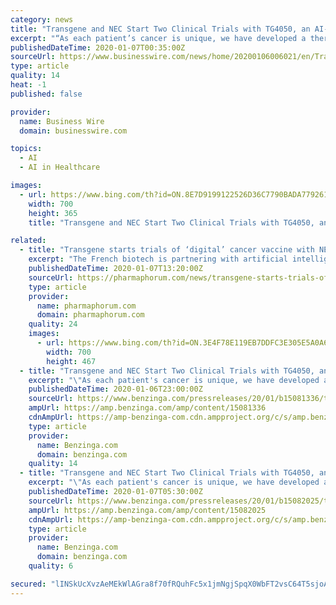 ```yaml
---
category: news
title: "Transgene and NEC Start Two Clinical Trials with TG4050, an AI-Powered Cancer Vaccine for Ovarian and Head & Neck Cancers"
excerpt: "“As each patient’s cancer is unique, we have developed a therapy that turns their solid tumor’s genetic signature into ... Our partnership with NEC ensures that TG4050 is benefitting from its world-leading expertise in artificial intelligence and its unique algorithm that is used to select up to 30 patient-specific antigens that allow ..."
publishedDateTime: 2020-01-07T00:35:00Z
sourceUrl: https://www.businesswire.com/news/home/20200106006021/en/Transgene-NEC-Start-Clinical-Trials-TG4050-AI-Powered
type: article
quality: 14
heat: -1
published: false

provider:
  name: Business Wire
  domain: businesswire.com

topics:
  - AI
  - AI in Healthcare

images:
  - url: https://www.bing.com/th?id=ON.8E7D9199122526D36C7790BADA779261
    width: 700
    height: 365
    title: "Transgene and NEC Start Two Clinical Trials with TG4050, an AI-Powered Cancer Vaccine for Ovarian and Head & Neck Cancers"

related:
  - title: "Transgene starts trials of ‘digital’ cancer vaccine with NEC"
    excerpt: "The French biotech is partnering with artificial intelligence (AI) specialist NEC on the new programme – called TG4050 ... who have a high risk of relapse after surgery and patients with ovarian cancer after surgery and adjuvant therapy. It was also given a green light for a trial in head and neck cancer by the UK Medicines and Healthcare ..."
    publishedDateTime: 2020-01-07T13:20:00Z
    sourceUrl: https://pharmaphorum.com/news/transgene-starts-trials-of-digital-cancer-vaccine-with-nec/
    type: article
    provider:
      name: pharmaphorum.com
      domain: pharmaphorum.com
    quality: 24
    images:
      - url: https://www.bing.com/th?id=ON.3E4F78E119EB7DDFC3E305E5A0A6A184
        width: 700
        height: 467
  - title: "Transgene and NEC Start Two Clinical Trials with TG4050, an AI-Powered Cancer Vaccine for Ovarian and Head & Neck Cancers"
    excerpt: "\"As each patient's cancer is unique, we have developed a therapy that turns their solid tumor's genetic signature into a ... Our partnership with NEC ensures that TG4050 is benefitting from its world-leading expertise in artificial intelligence and its unique algorithm that is used to select up to 30 patient-specific antigens that allow this ..."
    publishedDateTime: 2020-01-06T23:00:00Z
    sourceUrl: https://www.benzinga.com/pressreleases/20/01/b15081336/transgene-and-nec-start-two-clinical-trials-with-tg4050-an-ai-powered-cancer-vaccine-for-ovarian-a
    ampUrl: https://amp.benzinga.com/amp/content/15081336
    cdnAmpUrl: https://amp-benzinga-com.cdn.ampproject.org/c/s/amp.benzinga.com/amp/content/15081336
    type: article
    provider:
      name: Benzinga.com
      domain: benzinga.com
    quality: 14
  - title: "Transgene and NEC Start Two Clinical Trials with TG4050, an Individualized AI-Powered Cancer Vaccine for Ovarian and Head & Neck Cancers"
    excerpt: "\"As each patient's cancer is unique, we have developed a therapy that turns their solid tumor's genetic signature into a ... Our partnership with NEC ensures that TG4050 is benefitting from its world-leading expertise in artificial intelligence and its unique algorithm that is used to select up to 30 patient-specific antigens that allow this ..."
    publishedDateTime: 2020-01-07T05:30:00Z
    sourceUrl: https://www.benzinga.com/pressreleases/20/01/b15082025/transgene-and-nec-start-two-clinical-trials-with-tg4050-an-individualized-ai-powered-cancer-vaccin
    ampUrl: https://amp.benzinga.com/amp/content/15082025
    cdnAmpUrl: https://amp-benzinga-com.cdn.ampproject.org/c/s/amp.benzinga.com/amp/content/15082025
    type: article
    provider:
      name: Benzinga.com
      domain: benzinga.com
    quality: 6

secured: "lINSkUcXvzAeMEkWlAGra8f70fRQuhFc5x1jmNgjSpqX0WbFT2vsC64T5sjoAd1CjRlw27zMBC+DWT8GweEDOPNuvRu1UucA1KmjpuP3OySYv93Svz97paLs8ycMca8/8fMoGAF8qsFoTa/syoFvqrkzCNfLROYWB8kAUEul3iTu6B20C6d2dp51o4b4jI227/KdAoCzn27T9eik7zMMexOSB+uVGciZOG4zTrzejvuhcb1iSefFjc8oya4NVTA/l5NaKm+99sETZABJg7auTw==;os3CaHgdMmLZW0xpPEr1/w=="
---
```


